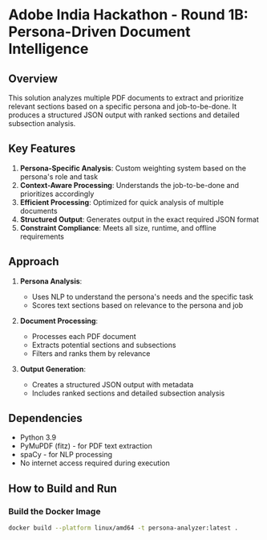 # Adobe India Hackathon - Round 1B: Persona-Driven Document Intelligence

## Overview
This solution analyzes multiple PDF documents to extract and prioritize relevant sections based on a specific persona and job-to-be-done. It produces a structured JSON output with ranked sections and detailed subsection analysis.


## Key Features

1. **Persona-Specific Analysis**: Custom weighting system based on the persona's role and task
2. **Context-Aware Processing**: Understands the job-to-be-done and prioritizes accordingly
3. **Efficient Processing**: Optimized for quick analysis of multiple documents
4. **Structured Output**: Generates output in the exact required JSON format
5. **Constraint Compliance**: Meets all size, runtime, and offline requirements

## Approach
1. **Persona Analysis**:
   - Uses NLP to understand the persona's needs and the specific task
   - Scores text sections based on relevance to the persona and job

2. **Document Processing**:
   - Processes each PDF document
   - Extracts potential sections and subsections
   - Filters and ranks them by relevance

3. **Output Generation**:
   - Creates a structured JSON output with metadata
   - Includes ranked sections and detailed subsection analysis

## Dependencies
- Python 3.9
- PyMuPDF (fitz) - for PDF text extraction
- spaCy - for NLP processing
- No internet access required during execution

## How to Build and Run

### Build the Docker Image
```bash
docker build --platform linux/amd64 -t persona-analyzer:latest .

